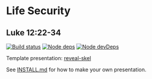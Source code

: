 # Life Security
## Luke 12:22-34

[![Build status](https://api.travis-ci.org/sermons/security.svg)](https://travis-ci.org/github/sermons/security)
[![Node deps](https://david-dm.org/sermons/security.svg)](https://david-dm.org/sermons/security)
[![Node devDeps](https://david-dm.org/sermons/security/dev-status.svg)](https://david-dm.org/sermons/security?type=dev)

Template presentation: [reveal-skel](https://github.com/sermons/reveal-skel)

See [INSTALL.md](INSTALL.md)
for how to make your own presentation.
